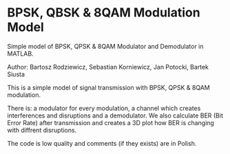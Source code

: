 # BPSK, QBSK & 8QAM Modulation Model
Simple model of BPSK, QPSK &amp; 8QAM Modulator and Demodulator in MATLAB.

Author: Bartosz Rodziewicz, Sebastian Korniewicz, Jan Potocki, Bartek Siusta

This is a simple model of signal transmission with BPSK, QPSK &amp; 8QAM modulation.

There is:
a modulator for every modulation,
a channel which creates interferences and disruptions
and a demodulator.
We also calculate BER (Bit Error Rate) after transmission and creates a 3D plot how BER is changing with diffrent disruptions.

The code is low quality and comments (if they exists) are in Polish.
